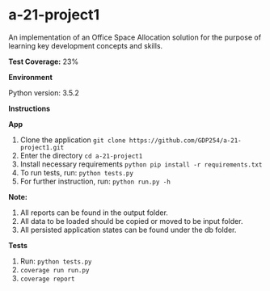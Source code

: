 # a-21-project1

An implementation of an Office Space Allocation solution for the purpose of learning key development concepts and skills.

**Test Coverage:** 23%

**Environment**

Python version: 3.5.2

**Instructions**

**App**
1. Clone the application ```git clone https://github.com/GDP254/a-21-project1.git ```
2. Enter the directory ```cd a-21-project1 ```
3. Install necessary requirements ```python pip install -r requirements.txt ```
4. To run tests, run: ```python tests.py ```
5. For further instruction, run: ```python run.py -h ```

**Note:**
1. All reports can be found in the output folder.
2. All data to be loaded should be copied or moved to be input folder.
3. All persisted application states can be found under the db folder.

**Tests**
1. Run: ```python tests.py```
2. ```coverage run run.py``` 
3. ```coverage report``` 

